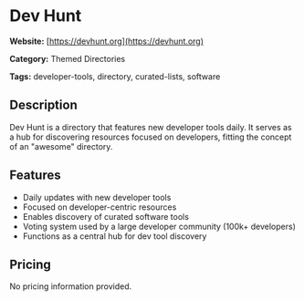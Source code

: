 # Dev Hunt

**Website:** [https://devhunt.org](https://devhunt.org)

**Category:** Themed Directories

**Tags:** developer-tools, directory, curated-lists, software

## Description
Dev Hunt is a directory that features new developer tools daily. It serves as a hub for discovering resources focused on developers, fitting the concept of an "awesome" directory.

## Features
- Daily updates with new developer tools
- Focused on developer-centric resources
- Enables discovery of curated software tools
- Voting system used by a large developer community (100k+ developers)
- Functions as a central hub for dev tool discovery

## Pricing
No pricing information provided.
